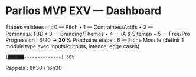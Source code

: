 # Parlios MVP EXV — Dashboard

Étapes validées ✅ : 0 — Pitch • 1 — Contraintes/Actifs • 2 — Personas/JTBD • 3 — Branding/Thèmes • 4 — IA & Sitemap • 5 — Free/Pro
Progression : 6/20 → **30 %**
Prochaine étape : 6 — Fiche Module (définir 1 module type avec inputs/outputs, latence, edge cases)

```
[██████--------------] 30%
```

Rappels : 8h30 / 16h30
